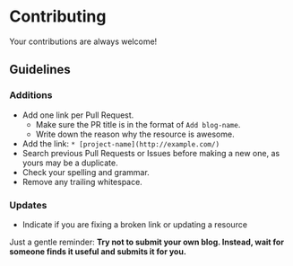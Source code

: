 # Contributing

Your contributions are always welcome!

## Guidelines

### Additions

* Add one link per Pull Request.
    * Make sure the PR title is in the format of `Add blog-name`.
    * Write down the reason why the resource is awesome.
* Add the link: `* [project-name](http://example.com/)`
* Search previous Pull Requests or Issues before making a new one, as yours may be a duplicate.
* Check your spelling and grammar.
* Remove any trailing whitespace.

### Updates

* Indicate if you are fixing a broken link or updating a resource

Just a gentle reminder: **Try not to submit your own blog. Instead, wait for someone finds it useful and submits it for you.**
